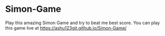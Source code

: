# Simon-Game
Play this amazing Simon Game and try to beat me best score.
You can play this game live at https://ashu123git.github.io/Simon-Game/
